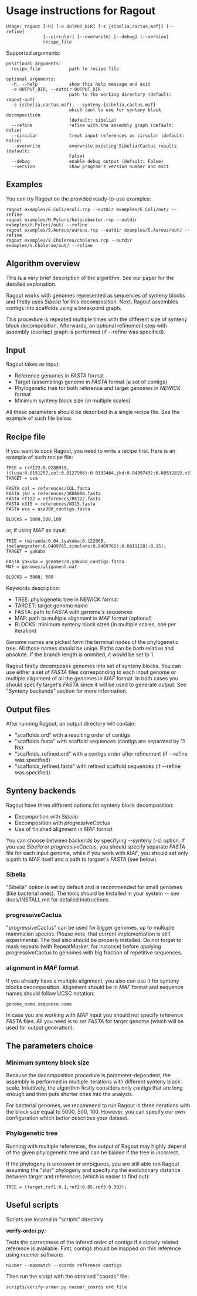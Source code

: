 Usage instructions for Ragout
=============================

    Usage: ragout [-h] [-o OUTPUT_DIR] [-s {sibelia,cactus,maf}] [--refine]
                  [--circular] [--overwrite] [--debug] [--version]
                  recipe_file
    
Supported arguments:

    positional arguments:
      recipe_file           path to recipe file

    optional arguments:
      -h, --help            show this help message and exit
      -o OUTPUT_DIR, --outdir OUTPUT_DIR
                            path to the working directory (default: ragout-out)
      -s {sibelia,cactus,maf}, --synteny {sibelia,cactus,maf}
                            which tool to use for synteny block decomposition.
                            (default: sibelia)
      --refine              refine with the assembly graph (default: False)
      --circular            treat input references as circular (default: False)
      --overwrite           overwrite existing Sibelia/Cactus results (default:
                            False)
      --debug               enable debug output (default: False)
      --version             show program's version number and exit


Examples
---------

You can try Ragout on the provided ready-to-use examples:

    ragout examples/E.Coli/ecoli.rcp --outdir examples/E.Coli/out/ --refine
    ragout examples/H.Pylori/helicobacter.rcp --outdir examples/H.Pylori/out/ --refine
    ragout examples/S.Aureus/aureus.rcp --outdir examples/S.Aureus/out/ --refine
    ragout examples/V.Cholerea/cholerea.rcp --outdir examples/V.Cholerae/out/ --refine

Algorithm overview
------------------

This is a very brief description of the algorithm. See our paper 
for the detailed explanation.

Ragout works with genomes represented as sequences of synteny blocks
and firstly uses *Sibelia* for this decomposition. 
Next, Ragout assembles contigs into scaffolds using a breakpoint graph.

This procedure is repeated multiple times with the different size
of synteny block decomposition. Afterwards, an optional refinement
step with assembly (overlap) graph is performed (if --refine was specified).

Input
------

Ragout takes as input:

* Reference genomes in *FASTA* format
* Target (assembling) genome in *FASTA* format (a set of contigs)
* Phylogenetic tree for both reference and target genomes in *NEWICK* format
* Minimum synteny block size (in multiple scales)

All these parameters should be described in a single recipe file.
See the example of such file below.

Recipe file
-----------

If you want to cook Ragout, you need to write a recipe first.
Here is an example of such recipe file:

    TREE = (rf122:0.0280919,(((usa:0.0151257,col:0.0127906):0.0132464,jkd:0.0439743):0.00532819,n315:0.0150894):0.0150894);
    TARGET = usa

    FASTA col = references/COL.fasta
    FASTA jkd = references/JKD6008.fasta
    FASTA rf122 = references/RF122.fasta
    FASTA n315 = references/N315.fasta
    FASTA usa = usa300_contigs.fasta

    BLOCKS = 5000,500,100

or, if using *MAF* as input:

    TREE = (miranda:0.04,(yakuba:0.122089,(melanogaster:0.0409765,simulans:0.0409765):0.0811128):0.15);
    TARGET = yakuba

    FASTA yakuba = genomes/D.yakuba_contigs.fasta
    MAF = genomes/alignment.maf

    BLOCKS = 5000, 500

Keywords description:

* TREE: phylogenetic tree in NEWICK format
* TARGET: target genome name
* FASTA: path to *FASTA* with genome's sequences
* MAF: path to multiple alignment in *MAF* format (optional)
* BLOCKS: minimum synteny block sizes (in multiple scales, one per iteration)

Genome names are picked form the terminal nodes of the phylogenetic tree.
All those names should be uniqe. Paths can be both relative and absolute.
If the branch length is ommited, it would be set to 1.

Ragout firstly decomposes genomes into set of synteny blocks.
You can use either a set of *FASTA* files corresponding to each input genome
or multiple alignment of all the genomes in *MAF* format.
In both cases you should specify target's *FASTA* since it will be
used to generate output. See "Synteny backends" section for more information.


Output files
------------

After running Ragout, an output directory will contain:

* "scaffolds.ord" with a resulting order of contigs
* "scaffolds.fasta" with scaffold sequences (contigs are separated by 11 Ns)
* "scaffolds_refined.ord" with a contigs order after refinement (if --refine was specified)
* "scaffolds_refined.fasta" with refined scaffold sequences (if --refine was specified)


Synteny backends
----------------

Ragout have three different options for synteny block decomposition:

* Decompoition with *Sibelia*
* Decomposition with *progressiveCactus*
* Use of finished alignment in *MAF* format

You can choose between backends by specifying --synteny (-s) option.
If you use *Sibelia* or *progressiveCactus*, you should specify separate *FASTA*
file for each input genome, while if you work with *MAF*, you should set
only a path to *MAF* itself and a path to targset's *FASTA* (see below).

### Sibelia

"Sibelia" option is set by default and is recommended for small genomes (like bacterial ones).
The tools should be installed in your system -- see docs/INSTALL.md for detailed instructions.

### progressiveCactus

"progressiveCactus" can be used for bigger genomes, up to multuple mammalian species.
Please note, that current implementation is still experimental. The tool also 
should be properly installed. Do not forget to mask repeats (with RepeatMasker, for instance)
before applying progressiveCactus to genomes with big fraction of repetitive sequences.

### alignment in *MAF* format

If you already have a multiple alignment, you also can use it for synteny blocks decomposition.
Alignment should be in *MAF* format and sequence names should follow UCSC notation:

    genome_name.sequence.name

In case you are working with *MAF* input you should not specify reference *FASTA* files.
All you need is to set *FASTA* for target genome (which will be used for output generation).


The parameters choice
---------------------

### Minimum synteny block size

Because the decomposition procedure is parameter-dependent, the assembly
is performed in multiple iterations with different synteny block
scale. Intuitively, the algorithm firstly considers only contigs
that are long enough and then puts shorter ones into the analysis.

For bacterial genomes, we recommend to run Ragout in three
iterations with the block size equal to 5000, 500, 100.
However, you can specify our own configuration which better
describes your dataset.

### Phylogenetic tree

Running with multiple references, the output of Ragout may highly
depend of the given phylogenetic tree and can be biased if
the tree is incorrect.

If the phylogeny is unknown or ambiguous, you are still able run Ragout assuming
the "star" phylogeny and specifying the evolutionary distance between
target and references (which is easier to find out):

    TREE = (target,ref1:0.1,ref2:0.05,ref3:0.003);


Useful scripts
--------------

Scripts are located in "scripts" directory

**verify-order.py:**

Tests the correctness of the infered order of contigs if a closely related reference
is available. First, contigs should be mapped on this reference using *nucmer* software:

    nucmer --maxmatch --coords reference contigs

Then run the script with the obtained "coords" file:

    scripts/verify-order.py nucmer_coords ord_file